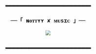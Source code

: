 <h2 align="center">
━━━━━━━━━━━━━━━━━━━━━━

    ──「 ɴᴏᴛᴛʏʏ ✘ ᴍᴜsɪᴄ 」──

</h2>

<p align="center">
  <img src="https://i.pinimg.com/736x/8d/c5/33/8dc533ff7b97aadc084816394d36d066.jpg">
</p>

<h2 align="center">
━━━━━━━━━━━━━━━━━━━━━━
</h2>
